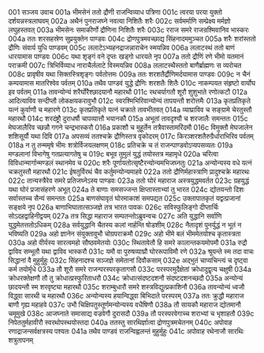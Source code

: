 001  सञ्जय उवाच
001a भीमसेनं ततो द्रौणी राजन्विव्याध पत्रिणा
001c त्वरया परया युक्तो दर्शयन्नस्त्रलाघवम्
002a अथैनं पुनराजघ्ने नवत्या निशितैः शरैः
002c सर्वमर्माणि सम्प्रेक्ष्य मर्मज्ञो लघुहस्तवत्
003a भीमसेनः समाकीर्णो द्रौणिना निशितैः शरैः
003c रराज समरे राजन्रश्मिवानिव भास्करः
004a ततः शरसहस्रेण सुप्रयुक्तेन पाण्डवः
004c द्रोणपुत्रमवच्छाद्य सिंहनादममुञ्चत
005a शरैः शरांस्ततो द्रौणिः संवार्य युधि पाण्डवम्
005c ललाटेऽभ्यहनद्राजन्नाराचेन स्मयन्निव
006a ललाटस्थं ततो बाणं धारयामास पाण्डवः
006c यथा शृङ्गं वने दृप्तः खड्गो धारयते नृप
007a ततो द्रौणिं रणे भीमो यतमानं पराक्रमी
007c त्रिभिर्विव्याध नाराचैर्ललाटे विस्मयन्निव
008a ललाटस्थैस्ततो बाणैर्ब्राह्मणः स व्यरोचत
008c प्रावृषीव यथा सिक्तस्त्रिशृङ्गः पर्वतोत्तमः
009a ततः शरशतैर्द्रौणिमर्दयामास पाण्डवः
009c न चैनं कम्पयामास मातरिश्वेव पर्वतम्
010a तथैव पाण्डवं युद्धे द्रौणिः शरशतैः शितैः
010c नाकम्पयत संहृष्टो वार्योघ इव पर्वतम्
011a तावन्योन्यं शरैर्घोरैश्छादयानौ महारथौ
011c रथचर्यागतौ शूरौ शुशुभाते रणोत्कटौ
012a आदित्याविव सन्दीप्तौ लोकक्षयकरावुभौ
012c स्वरश्मिभिरिवान्योन्यं तापयन्तौ शरोत्तमैः
013a कृतप्रतिकृते यत्नं कुर्वाणौ च महारणे
013c कृतप्रतिकृते यत्नं चक्राते तावभीतवत्
014a व्याघ्राविव च सङ्ग्रामे चेरतुस्तौ महारथौ
014c शरदंष्ट्रौ दुराधर्षौ चापव्यात्तौ भयानकौ
015a अभूतां तावदृश्यौ च शरजालैः समन्ततः
015c मेघजालैरिव च्छन्नौ गगने चन्द्रभास्करौ
016a प्रकाशौ च मुहूर्तेन तत्रैवास्तामरिंदमौ
016c विमुक्तौ मेघजालेन शशिसूर्यौ यथा दिवि
017a अपसव्यं ततश्चक्रे द्रौणिस्तत्र वृकोदरम्
017c किरञ्शरशतैरुग्रैर्धाराभिरिव पर्वतम्
018a न तु तन्ममृषे भीमः शत्रोर्विजयलक्षणम्
018c प्रतिचक्रे च तं राजन्पाण्डवोऽप्यपसव्यतः
019a मण्डलानां विभागेषु गतप्रत्यागतेषु च
019c बभूव तुमुलं युद्धं तयोस्तत्र महामृधे
020a चरित्वा विविधान्मार्गान्मण्डलं स्थानमेव च
020c शरैः पूर्णायतोत्सृष्टैरन्योन्यमभिजघ्नतुः
021a अन्योन्यस्य वधे यत्नं चक्रतुस्तौ महारथौ
021c ईषतुर्विरथं चैव कर्तुमन्योन्यमाहवे
022a ततो द्रौणिर्महास्त्राणि प्रादुश्चक्रे महारथः
022c तान्यस्त्रैरेव समरे प्रतिजघ्नेऽस्य पाण्डवः
023a ततो घोरं महाराज अस्त्रयुद्धमवर्तत
023c ग्रहयुद्धं यथा घोरं प्रजासंहरणे अभूत्
024a ते बाणाः समसज्जन्त क्षिप्तास्ताभ्यां तु भारत
024c द्योतयन्तो दिशः सर्वास्तच्च सैन्यं समन्ततः
025a बाणसंघावृतं घोरमाकाशं समपद्यत
025c उक्लापातकृतं यद्वत्प्रजानां सङ्क्षये नृप
026a बाणाभिघातात्सञ्जज्ञे तत्र भारत पावकः
026c सविस्फुलिङ्गो दीप्तार्चिः सोऽदहद्वाहिनीद्वयम्
027a तत्र सिद्धा महाराज सम्पतन्तोऽब्रुवन्वचः
027c अति युद्धानि सर्वाणि युद्धमेतत्ततोऽधिकम्
028a सर्वयुद्धानि चैतस्य कलां नार्हन्ति षोडशीम्
028c नैतादृशं पुनर्युद्धं न भूतं न भविष्यति
029a अहो ज्ञानेन संयुक्तावुभौ चोग्रपराक्रमौ
029c अहो भीमे बलं भीममेतयोश्च कृतास्त्रता
030a अहो वीर्यस्य सारत्वमहो सौष्ठवमेतयोः
030c स्थितावेतौ हि समरे कालान्तकयमोपमौ
031a रुद्रौ द्वाविव सम्भूतौ यथा द्वाविव भास्करौ
031c यमौ वा पुरुषव्याघ्रौ घोररूपाविमौ रणे
032a श्रूयन्ते स्म तदा वाचः सिद्धानां वै मुहुर्मुहुः
032c सिंहनादश्च सञ्जज्ञे समेतानां दिवौकसाम्
032e अद्भुतं चाप्यचिन्त्यं च दृष्ट्वा कर्म तयोर्मृधे
033a तौ शूरौ समरे राजन्परस्परकृतागसौ
033c परस्परमुदैक्षेतां क्रोधादुद्वृत्य चक्षुषी
034a क्रोधरक्तेक्षणौ तौ तु क्रोधात्प्रस्फुरिताधरौ
034c क्रोधात्संदष्टदशनौ संदष्टदशनच्छदौ
035a अन्योन्यं छादयन्तौ स्म शरवृष्ट्या महारथौ
035c शराम्बुधारौ समरे शस्त्रविद्युत्प्रकाशिनौ
036a तावन्योन्यं ध्वजौ विद्ध्वा सारथी च महारथौ
036c अन्योन्यस्य हयान्विद्ध्वा बिभिदाते परस्परम्
037a ततः क्रुद्धौ महाराज बाणौ गृह्य महाहवे
037c उभौ चिक्षिपतुस्तूर्णमन्योन्यस्य वधैषिणौ
038a तौ सायकौ महाराज द्योतमानौ चमूमुखे
038c आजघ्नाते समासाद्य वज्रवेगौ दुरासदौ
039a तौ परस्परवेगाच्च शराभ्यां च भृशाहतौ
039c निपेततुर्महावीरौ स्वरथोपस्थयोस्तदा
040a ततस्तु सारथिर्ज्ञात्वा द्रोणपुत्रमचेतनम्
040c अपोवाह रणाद्राजन्सर्वक्षत्रस्य पश्यतः
041a तथैव पाण्डवं राजन्विह्वलन्तं मुहुर्मुहुः
041c अपोवाह रथेनाजौ सारथिः शत्रुतापनम्

